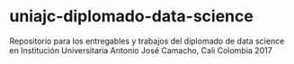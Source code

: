 # uniajc-diplomado-data-science
Repositorio para los entregables y trabajos del diplomado de data science en Institución Universitaria Antonio José Camacho, Cali Colombia 2017
